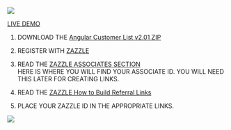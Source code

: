![](http://www.angularjs.org/img/AngularJS-large.png)

[LIVE DEMO](http://thenocklist.com/angularjs/customerlist/layout.html)

1. DOWNLOAD THE [Angular Customer List v2.01 ZIP](https://github.com/NOCKLIST/angularcustomerlist201)

2. REGISTER WITH [ZAZZLE](http://www.zazzle.com/)

3. READ THE [ZAZZLE ASSOCIATES SECTION](http://www.zazzle.com/my/associate/associate)  
HERE IS WHERE YOU WILL FIND YOUR ASSOCIATE ID.  YOU WILL NEED THIS LATER FOR CREATING LINKS.

4. READ THE [ZAZZLE How to Build Referral Links](http://www.zazzle.com/sell/affiliates/referrallinks)

5. PLACE YOUR ZAZZLE ID IN THE APPROPRIATE LINKS.  


![](http://thenocklist.com/html5/poly/images/templatemo_logo2.jpg)


